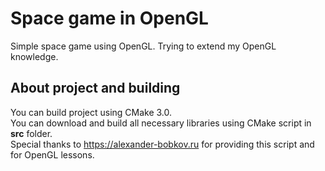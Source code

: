 # Space game in OpenGL
Simple space game using OpenGL. Trying to extend my OpenGL knowledge.

## About project and building
You can build project using CMake 3.0. <br/>
You can download and build all necessary libraries using CMake script in **src** folder. <br/>
Special thanks to https://alexander-bobkov.ru for providing this script and for OpenGL lessons.

